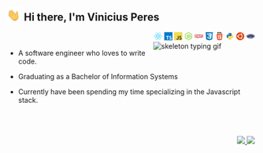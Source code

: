 ## <img width='30' src='waving-hand.gif' />  Hi there, I'm Vinicius Peres

<div align='right'>
  <img src='https://github.com/devicons/devicon/blob/master/icons/react/react-original.svg' width='17' alt='react logo' />
  <img src='https://github.com/devicons/devicon/blob/master/icons/typescript/typescript-original.svg' width='17' alt='typescript logo' />
  <img src='https://github.com/devicons/devicon/blob/master/icons/javascript/javascript-original.svg' width='17' alt='javascript logo' />
  <img src='https://github.com/devicons/devicon/blob/master/icons/nodejs/nodejs-original.svg' width='17' alt='node.js logo' />
  <img src='https://github.com/devicons/devicon/blob/master/icons/npm/npm-original-wordmark.svg' width='17' alt='npm logo' />
  <img src='https://github.com/devicons/devicon/blob/master/icons/css3/css3-original.svg' width='17' alt='css3 logo' />
  <img src='https://github.com/devicons/devicon/blob/master/icons/html5/html5-original-wordmark.svg' width='17' alt='html logo' />
  <img src='https://github.com/devicons/devicon/blob/master/icons/python/python-original.svg' width='17' alt='python logo' />
  <img src='https://github.com/devicons/devicon/blob/master/icons/ubuntu/ubuntu-plain.svg' width='17' alt='ubuntu logo' />
  <img src='https://github.com/devicons/devicon/blob/master/icons/php/php-original.svg' width='17' alt='php logo' />
</div>

<img  align='right' width='206' src='john-karel.gif' alt='skeleton typing gif' />

 - A software engineer who loves to write code.

 - Graduating as a Bachelor of Information Systems

 - Currently have been spending my time specializing in the Javascript stack.


<br>
<br>
<br>

<div align='right'>
  <a href='https://www.linkedin.com/in/viniciusperesdev'>
    <img width='104' src='https://img.shields.io/badge/-LinkedIn-%230077B5?style=for-the-badge&logo=linkedin&logoColor=white' />
  </a>
  <a href='https://twitter.com/_peresvinicius'>
    <img width='98' src='https://img.shields.io/badge/-Twitter-%230077B5?style=for-the-badge&logo=twitter&logoColor=white' />
  </a>
</div>

